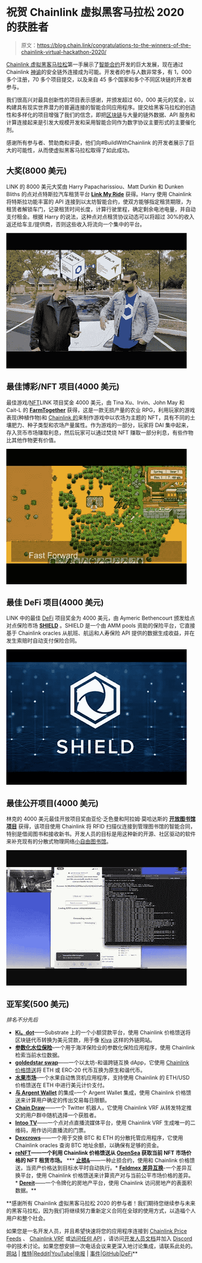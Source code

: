 # 祝贺 Chainlink 虚拟黑客马拉松 2020 的获胜者

> 原文：<https://blog.chain.link/congratulations-to-the-winners-of-the-chainlink-virtual-hackathon-2020/>

[Chainlink 虚拟黑客马拉松](https://hack.chain.link/)第一手展示了[智能合约](https://chain.link/education/smart-contracts)开发的巨大发展，现在通过 Chainlink [神谕](https://chain.link/education/blockchain-oracles)的安全链外连接成为可能。开发者的参与人数非常多，有 1，000 多个注册，70 多个项目提交，以及来自 45 多个国家和多个不同区块链的开发者参与。

我们很高兴对最具创新性的项目表示感谢，并颁发超过 60，000 美元的奖金，以构建具有现实世界潜力的普遍连接的智能合同应用程序。提交给黑客马拉松的创造性和多样化的项目增强了我们的信念，即把[区块链](https://blog.chain.link/what-is-a-blockchain-and-how-can-it-impact-the-world/)与大量的链外数据、API 服务和计算连接起来是引发大规模开发和采用智能合同作为数字协议主要形式的主要催化剂。

感谢所有参与者、赞助商和评委，他们向#BuildWithChainlink 的开发者展示了巨大的可能性，从而使虚拟黑客马拉松取得了如此成功。

## **大奖(8000 美元)**

LINK 的 8000 美元大奖由 Harry Papacharissiou、Matt Durkin 和 Dunken Bliths 的点对点特斯拉汽车租赁平台 [**Link My Ride**](https://chainlink-hackathon.devpost.com/submissions/178189-link-my-ride) 获得。Harry 使用 Chainlink 将特斯拉功能丰富的 API 连接到以太坊智能合约，使双方能够指定租赁期限，为租赁者解锁车门，记录租赁时间长度，计算行驶里程，确定剩余电池电量，并自动支付租金。根据 Harry 的说法，这种点对点租赁协议动态可以将超过 30%的收入返还给车主/提供商，否则这些收入将流向一个集中的平台。

[![](img/5d3910797ea789ded5163e1f8dc4a15f.png)](https://www.youtube.com/watch?v=yFnXwSGstus&width=640&height=480) 

## **最佳博彩/NFT 项目(4000 美元)**

最佳游戏/[NFT](https://chain.link/education/nfts)LINK 项目奖金 4000 美元，由 Tina Xu、Irvin、John May 和 Cait-L 的 [**FarmTogether**](https://chainlink-hackathon.devpost.com/submissions/177850-farmtogether-a-strategic-yield-farming-role-playing-game) 获得，这是一款无损产量的农业 RPG，利用玩家的游戏表现(种植作物)和 [Chainlink 的](https://chain.link/solutions/chainlink-vrf)来制作游戏中以农场为主题的 NFT，具有不同的土壤肥力、种子类型和农场产量属性。作为游戏的一部分，玩家将 DAI 集中起来，存入货币市场赚取利息，然后玩家可以通过焚烧 NFT 赚取一部分利息，有些作物比其他作物更有价值。

[![](img/94a950c5e769f4c29f1a38a4295e962f.png)](https://www.youtube.com/watch?v=7TSo1j7pLXo&width=640&height=480) 

## **最佳 DeFi 项目(4000 美元)**

LINK 中的最佳 [DeFi](https://chain.link/education/defi) 项目奖金为 4000 美元，由 Aymeric Bethencourt 颁发给点对点保险市场 [**SHIELD**](https://chainlink-hackathon.devpost.com/submissions/176462-shield) 。SHIELD 是一个由 AMM pools 资助的保险平台，它直接基于 Chainlink oracles 从航班、航运和人寿保险 API 提供的数据生成收益，并在发生索赔时自动支付保险合同。

[![](img/c6cff824c89ed73c619d719f78a8ae75.png)](https://www.youtube.com/watch?v=3dzi4ZyNLp4&width=640&height=480) 

## **最佳公开项目(4000 美元)**

林克的 4000 美元最佳开放项目奖由亚伦·乏色曼和阿拉姆·莫哈达斯的 [**开放图书馆项目**](https://chainlink-hackathon.devpost.com/submissions/177899-the-open-library-project) 获得，该项目使用 Chainlink 将 RFID 扫描仪连接到管理图书馆的智能合同，特别是借阅图书和接收新书。开发人员的目标是用这种新的开源、社区驱动的软件来补充现有的分散式物理网络[小自由图书馆](https://littlefreelibrary.org/)。

[![](img/4daf590e7df31391d45f6c4a3aa6c7ba.png)](https://www.youtube.com/watch?v=1nnmgthdPqw&width=640&height=480) 

## **亚军奖(500 美元)**

*排名不分先后*

*   [**Ki。dot**](https://chainlink-hackathon.devpost.com/submissions/177709-ki-dot-a-substrate-blockchain-to-help-in-micro-funding)——Substrate 上的一个小额贷款平台，使用 Chainlink 价格馈送将区块链代币转换为美元贷款，用于像 [Kiva](https://kiva.org/) 这样的外链网站。
*   [**参数化水位保险**](https://chainlink-hackathon.devpost.com/submissions/178435-parametric-water-level-insurance)–一个用于海洋保险业的参数化保险应用程序，使用 Chainlink 检索当前水位数据。
*   [**goldedstar swap**](https://chainlink-hackathon.devpost.com/submissions/178211-goldedstarswap)——一个以太坊-和谐跨链互换 dApp，它使用 [Chainlink 价格馈送](https://chain.link/solutions/defi)将 ETH 或 ERC-20 代币互换为原生和谐代币。
*   [**水果市场**](https://chainlink-hackathon.devpost.com/submissions/176852-fruity-market)–一个水果自动售货机应用程序，支持使用 Chainlink 的 ETH/USD 价格馈送在 ETH 中进行美元计价支付。
*   [**与 Argent Wallet**](https://chainlink-hackathon.devpost.com/submissions/176871-integration-with-argent-wallet) 的集成–一个 Argent Wallet 集成，使用 Chainlink 价格馈送来计算用户确定的传出交易每日限额。
*   [**Chain Draw**](https://chainlink-hackathon.devpost.com/submissions/177772-chain-draw)——一个 Twitter 机器人，它使用 Chainlink VRF 从转发特定推文的用户群中随机选择一个获胜者。
*   [**Intoo TV**](https://chainlink-hackathon.devpost.com/submissions/178530-intoo-tv)——一个点对点直播流媒体平台，使用 Chainlink VRF 生成唯一的二维码，用作访问直播流的门票。
*   [**Dexcrows**](https://chainlink-hackathon.devpost.com/submissions/177835-dexcrows)——一个用于交换 BTC 和 ETH 的分散托管应用程序，它使用 Chainlink oracles 查询 BTC 地址余额，以确保有足够的资金。
*   [**reNFT**](https://chainlink-hackathon.devpost.com/submissions/178548-renft)**——一个利用 Chainlink 价格馈送从 [OpenSea](https://opensea.io/) 获取当前 NFT 市场价格的 NFT 租赁市场。**
***   [**止损&**](https://chainlink-hackathon.devpost.com/submissions/178545-take-stop)——一种止损合约，使用和 Chainlink 价格馈送，当资产价格达到目标水平时自动执行。*   [**Feldmex 差异互换**](https://chainlink-hackathon.devpost.com/submissions/176922-feldmex-variance-swaps)-一个差异互换平台，使用 Chainlink 价格馈送来计算资产对与当前公平市场价格的差异。*   [**Dereit**](https://chainlink-hackathon.devpost.com/submissions/177941-dereit)——一个令牌化的房地产平台，使用 Chainlink 访问房地产的表面积数据。**

 **感谢所有 Chainlink 虚拟黑客马拉松 2020 的参与者！我们期待您继续参与未来的黑客马拉松，因为我们将继续努力重新定义合同在全球的使用方式，以造福个人用户和整个社会。

如果您是一名开发人员，并且希望快速将您的应用程序连接到 [Chainlink Price Feeds](https://docs.chain.link/docs/using-chainlink-reference-contracts) 、 [Chainlink VRF](https://docs.chain.link/docs/chainlink-vrf) 或[访问任何 API](https://docs.chain.link/docs/request-and-receive-data) ，请访问[开发人员文档](https://docs.chain.link/)并加入 [Discord](https://discordapp.com/invite/aSK4zew) 中的技术讨论。如果您想安排一次电话会议来更深入地讨论集成，请联系此处的。
[网站](https://chain.link/) | [推特](https://twitter.com/chainlink)|[Reddit](https://www.reddit.com/r/Chainlink/)|[YouTube](https://www.youtube.com/channel/UCnjkrlqaWEBSnKZQ71gdyFA)|[电报](https://t.me/chainlinkofficial) | [事件](https://blog.chain.link/tag/events/)|[GitHub](https://github.com/smartcontractkit/chainlink)|[DeFi](https://defi.chain.link/)**